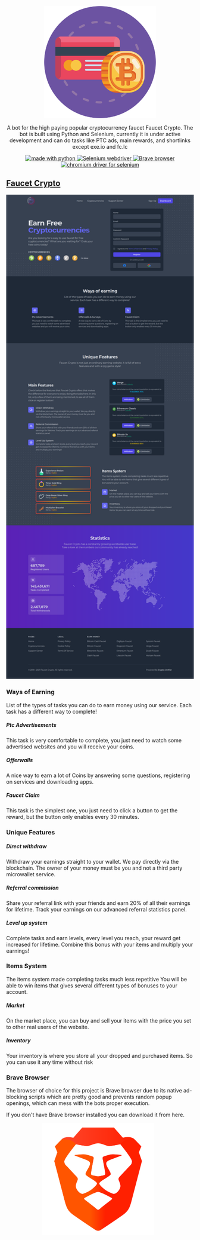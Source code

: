 <!-- Logo and description part -->
<div align="center">
<img src="media/fc-bot-logo.png" alt="Faucet Crypto Bot logo" width="300"/>
<p> A bot for the high paying popular cryptocurrency faucet Faucet Crypto. The bot is built using Python and Selenium, currently it is under active development and can do tasks like PTC ads, main rewards, and shortlinks except exe.io and fc.lc
</p>
</div>

<!-- Requirement Badges -->
<!-- Python badge -->
<p align="center">
<a href="https://www.python.org/">
<img src="https://img.shields.io/badge/PYTHON-3.8-3B82F6.svg?style=for-the-badge" alt="made with python"/>
</a>
<!-- Selenium badge -->
<a href="https://www.selenium.dev/">
<img src="https://img.shields.io/badge/SELENIUM-3.141.0-3B82F6.svg?style=for-the-badge" alt="Selenium webdriver"/>
</a>
<!-- Brave badge -->
<a href="https://brave.com/">
<img src="https://img.shields.io/badge/BRAVE-88.0-3B82F6.svg?style=for-the-badge" alt="Brave browser"/>
</a>
<!-- Chrome driver badge -->
<a href="https://chromedriver.chromium.org/downloads">
<img src="https://img.shields.io/badge/CHROME DRIVER-88.0-3B82F6.svg?style=for-the-badge" alt="chromium driver for selenium"/>
</a>
</p>

<!-- Description -->
## [Faucet Crypto]('https://faucetcrypto.com/')
<img src="media/fc-home-sc.png" alt="Faucet Crypto landing page" style="float: center; margin-right: 10px;" width="1000"/>

### Ways of Earning

List of the types of tasks you can do to earn money using our service. Each task has a different way to complete!

##### Ptc Advertisements

This task is very comfortable to complete, you just need to watch some advertised websites and you will receive your coins.

##### Offerwalls

A nice way to earn a lot of Coins by answering some questions, registering on services and downloading apps.

##### Faucet Claim

This task is the simplest one, you just need to click a button to get the reward, but the button only enables every 30 minutes.

### Unique Features

##### Direct withdraw

 Withdraw your earnings straight to your wallet. We pay directly via the blockchain. The owner of your money must be you and not a third party microwallet service.

##### Referral commission

Share your referral link with your friends and earn 20% of all their earnings for lifetime. Track your earnings on our advanced referral statistics panel.

##### Level up system

Complete tasks and earn levels, every level you reach, your reward get increased for lifetime. Combine this bonus with your items and multiply your earnings! 

### Items System

The items system made completing tasks much less repetitive You will be able to win items that gives several different types of bonuses to your account.

##### Market

On the market place, you can buy and sell your items with the price you set to other real users of the website.

##### Inventory

Your inventory is where you store all your dropped and purchased items. So you can use it any time without risk

<!-- Browser preference -->
### Brave Browser

The browser of choice for this project is Brave browser due to its native ad-blocking scripts which are pretty good and prevents random popup openings, which can mess with the bots proper execution.

If you don't have Brave browser installed you can download it from here.

<p align="center">
<img href="https://brave.com/" src="media/brave-logo.png" style="float: center; margin-right: 10px;" width="300"/>
</p>
